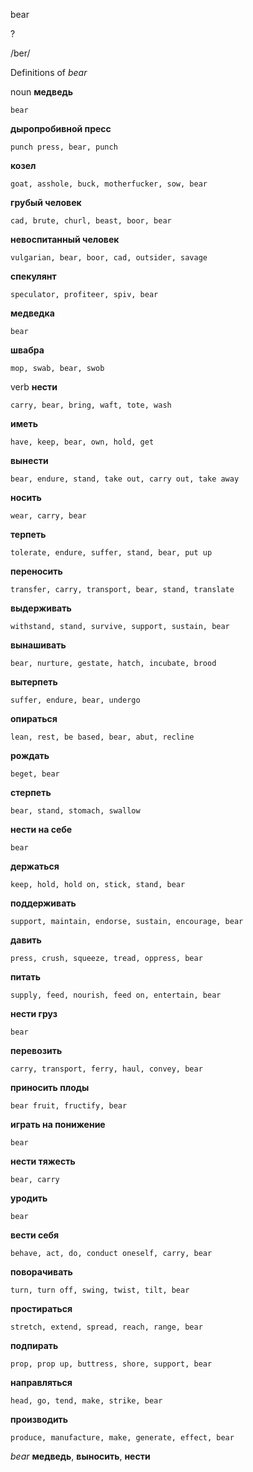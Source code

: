 bear

?

/ber/

Definitions of _bear_

noun
**медведь**

    bear
**дыропробивной пресс**

    punch press, bear, punch
**козел**

    goat, asshole, buck, motherfucker, sow, bear
**грубый человек**

    cad, brute, churl, beast, boor, bear
**невоспитанный человек**

    vulgarian, bear, boor, cad, outsider, savage
**спекулянт**

    speculator, profiteer, spiv, bear
**медведка**

    bear
**швабра**

    mop, swab, bear, swob

verb
**нести**

    carry, bear, bring, waft, tote, wash
**иметь**

    have, keep, bear, own, hold, get
**вынести**

    bear, endure, stand, take out, carry out, take away
**носить**

    wear, carry, bear
**терпеть**

    tolerate, endure, suffer, stand, bear, put up
**переносить**

    transfer, carry, transport, bear, stand, translate
**выдерживать**

    withstand, stand, survive, support, sustain, bear
**вынашивать**

    bear, nurture, gestate, hatch, incubate, brood
**вытерпеть**

    suffer, endure, bear, undergo
**опираться**

    lean, rest, be based, bear, abut, recline
**рождать**

    beget, bear
**стерпеть**

    bear, stand, stomach, swallow
**нести на себе**

    bear
**держаться**

    keep, hold, hold on, stick, stand, bear
**поддерживать**

    support, maintain, endorse, sustain, encourage, bear
**давить**

    press, crush, squeeze, tread, oppress, bear
**питать**

    supply, feed, nourish, feed on, entertain, bear
**нести груз**

    bear
**перевозить**

    carry, transport, ferry, haul, convey, bear
**приносить плоды**

    bear fruit, fructify, bear
**играть на понижение**

    bear
**нести тяжесть**

    bear, carry
**уродить**

    bear
**вести себя**

    behave, act, do, conduct oneself, carry, bear
**поворачивать**

    turn, turn off, swing, twist, tilt, bear
**простираться**

    stretch, extend, spread, reach, range, bear
**подпирать**

    prop, prop up, buttress, shore, support, bear
**направляться**

    head, go, tend, make, strike, bear
**производить**

    produce, manufacture, make, generate, effect, bear

_bear_
**медведь**, **выносить**, **нести**